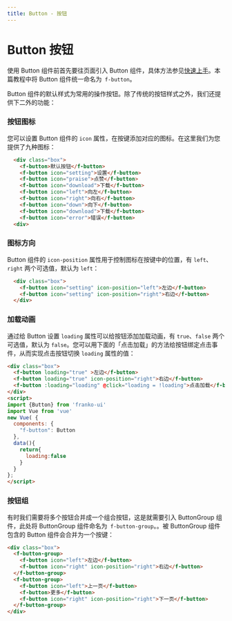 ```yaml
---
title: Button - 按钮
---
```

# Button 按钮
使用 Button 组件前首先要往页面引入 Button 组件，具体方法参见[快速上手](../get-started/)。本篇教程中将 Button 组件统一命名为` f-button`。

Button 组件的默认样式为常用的操作按钮。除了传统的按钮样式之外，我们还提供下二外的功能：

### 按钮图标
您可以设置 Button 组件的 `icon` 属性，在按键添加对应的图标。在这里我们为您提供了九种图标：

<ClientOnly><button-demo1></button-demo1></ClientOnly>

``` html
  <div class="box">
    <f-button>默认按钮</f-button>
    <f-button icon="setting">设置</f-button>
    <f-button icon="praise">点赞</f-button>
    <f-button icon="download">下载</f-button>
    <f-button icon="left">向左</f-button>
    <f-button icon="right">向右</f-button>
    <f-button icon="down">向下</f-button>
    <f-button icon="download">下载</f-button>
    <f-button icon="error">错误</f-button>
  <div>
```

### 图标方向
Button 组件的 `icon-position` 属性用于控制图标在按键中的位置，有 `left`、`right` 两个可选值，默认为 `left`：

<ClientOnly><button-demo2></button-demo2></ClientOnly>

``` html
  <div class="box">
    <f-button icon="setting" icon-position="left">左边</f-button>
    <f-button icon="setting" icon-position="right">右边</f-button>
  </div>
```

### 加载动画
通过给 Button 设置 `loading` 属性可以给按钮添加加载动画，有 `true`、`false` 两个可选值，默认为 `false`。您可以用下面的「点击加载」的方法给按钮绑定点击事件，从而实现点击按钮切换 `loading` 属性的值：

<ClientOnly><button-demo3></button-demo3></ClientOnly>

``` html
<div class="box">
  <f-button loading="true" >左边</f-button>
  <f-button loading="true" icon-position="right">右边</f-button>
  <f-button :loading="loading" @click="loading = !loading">点击加载</f-button>
</div>
<script>
import {Button} from 'franko-ui'
import Vue from 'vue'
new Vue( {
  components: {
    "f-button": Button
  },
  data(){
    return{
      loading:false
    }
  }
};
</script>
```

### 按钮组
有时我们需要将多个按钮合并成一个组合按钮，这是就需要引入 ButtonGroup 组件，此处将 ButtonGroup 组件命名为` f-button-group`。。被 ButtonGroup 组件包含的 Button 组件会合并为一个按键：

<ClientOnly><button-demo4></button-demo4></ClientOnly>

``` html
<div class="box">
  <f-button-group>
    <f-button icon="left">左边</f-button>
    <f-button icon="right" icon-position="right">右边</f-button>
  </f-button-group>
  <f-button-group>
    <f-button icon="left">上一页</f-button>
    <f-button>更多</f-button>
    <f-button icon="right" icon-position="right">下一页</f-button>
  </f-button-group>
</div>

```